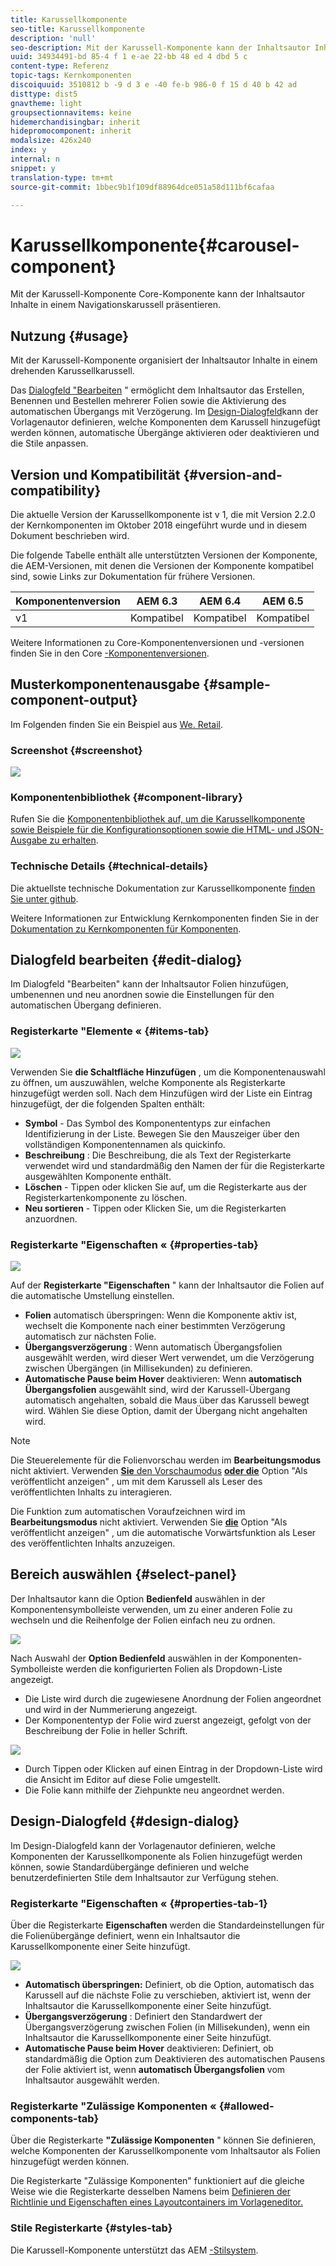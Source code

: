 ```yaml
---
title: Karussellkomponente
seo-title: Karussellkomponente
description: 'null'
seo-description: Mit der Karussell-Komponente kann der Inhaltsautor Inhalte in einem gedrehten Karussell präsentieren.
uuid: 34934491-bd 85-4 f 1 e-ae 22-bb 48 ed 4 dbd 5 c
content-type: Referenz
topic-tags: Kernkomponenten
discoiquuid: 3510812 b -9 d 3 e -40 fe-b 986-0 f 15 d 40 b 42 ad
disttype: dist5
gnavtheme: light
groupsectionnavitems: keine
hidemerchandisingbar: inherit
hidepromocomponent: inherit
modalsize: 426x240
index: y
internal: n
snippet: y
translation-type: tm+mt
source-git-commit: 1bbec9b1f109df88964dce051a58d111bf6cafaa

---
```



# Karussellkomponente{#carousel-component}

Mit der Karussell-Komponente Core-Komponente kann der Inhaltsautor Inhalte in einem Navigationskarussell präsentieren.

## Nutzung {#usage}

Mit der Karussell-Komponente organisiert der Inhaltsautor Inhalte in einem drehenden Karussellkarussell.

Das [Dialogfeld &quot;Bearbeiten](#edit-dialog) &quot; ermöglicht dem Inhaltsautor das Erstellen, Benennen und Bestellen mehrerer Folien sowie die Aktivierung des automatischen Übergangs mit Verzögerung. Im [Design-Dialogfeld](#design-dialog)kann der Vorlagenautor definieren, welche Komponenten dem Karussell hinzugefügt werden können, automatische Übergänge aktivieren oder deaktivieren und die Stile anpassen.

## Version und Kompatibilität {#version-and-compatibility}

Die aktuelle Version der Karussellkomponente ist v 1, die mit Version 2.2.0 der Kernkomponenten im Oktober 2018 eingeführt wurde und in diesem Dokument beschrieben wird.

Die folgende Tabelle enthält alle unterstützten Versionen der Komponente, die AEM-Versionen, mit denen die Versionen der Komponente kompatibel sind, sowie Links zur Dokumentation für frühere Versionen.

| Komponentenversion | AEM 6.3 | AEM 6.4 | AEM 6.5 |
|--- |--- |--- |--- |
| v1 | Kompatibel | Kompatibel | Kompatibel |

Weitere Informationen zu Core-Komponentenversionen und -versionen finden Sie in den Core [-Komponentenversionen](versions.md).

## Musterkomponentenausgabe {#sample-component-output}

Im Folgenden finden Sie ein Beispiel aus [We. Retail](https://helpx.adobe.com/experience-manager/6-5/sites/developing/using/we-retail.html).

### Screenshot {#screenshot}

![](assets/screenshot_2018-11-28at140433.png)

### Komponentenbibliothek {#component-library}

Rufen Sie die [Komponentenbibliothek auf, um die Karussellkomponente sowie Beispiele für die Konfigurationsoptionen sowie die HTML- und JSON-Ausgabe zu erhalten](http://opensource.adobe.com/aem-core-wcm-components/library/carousel.html).

### Technische Details {#technical-details}

Die aktuellste technische Dokumentation zur Karussellkomponente [finden Sie unter github](https://github.com/adobe/aem-core-wcm-components/blob/master/content/src/content/jcr_root/apps/core/wcm/components/carousel/v1/carousel).

Weitere Informationen zur Entwicklung Kernkomponenten finden Sie in der [Dokumentation zu Kernkomponenten für Komponenten](developing.md).

## Dialogfeld bearbeiten {#edit-dialog}

Im Dialogfeld &quot;Bearbeiten&quot; kann der Inhaltsautor Folien hinzufügen, umbenennen und neu anordnen sowie die Einstellungen für den automatischen Übergang definieren.

### Registerkarte &quot;Elemente « {#items-tab}

![](assets/screenshot_2018-10-12at102451.png)

Verwenden Sie **die Schaltfläche Hinzufügen** , um die Komponentenauswahl zu öffnen, um auszuwählen, welche Komponente als Registerkarte hinzugefügt werden soll. Nach dem Hinzufügen wird der Liste ein Eintrag hinzugefügt, der die folgenden Spalten enthält:

* **Symbol** - Das Symbol des Komponententyps zur einfachen Identifizierung in der Liste. Bewegen Sie den Mauszeiger über den vollständigen Komponentennamen als quickinfo.
* **Beschreibung** : Die Beschreibung, die als Text der Registerkarte verwendet wird und standardmäßig den Namen der für die Registerkarte ausgewählten Komponente enthält.
* **Löschen** - Tippen oder klicken Sie auf, um die Registerkarte aus der Registerkartenkomponente zu löschen.
* **Neu sortieren** - Tippen oder Klicken Sie, um die Registerkarten anzuordnen.

### Registerkarte &quot;Eigenschaften « {#properties-tab}

![](assets/screenshot_2018-11-28at141054.png)

Auf der **Registerkarte &quot;Eigenschaften** &quot; kann der Inhaltsautor die Folien auf die automatische Umstellung einstellen.

* **Folien** automatisch überspringen: Wenn die Komponente aktiv ist, wechselt die Komponente nach einer bestimmten Verzögerung automatisch zur nächsten Folie.
* **Übergangsverzögerung** : Wenn automatisch Übergangsfolien ausgewählt werden, wird dieser Wert verwendet, um die Verzögerung zwischen Übergängen (in Millisekunden) zu definieren.
* **Automatische Pause beim Hover** deaktivieren: Wenn **automatisch Übergangsfolien** ausgewählt sind, wird der Karussell-Übergang automatisch angehalten, sobald die Maus über das Karussell bewegt wird. Wählen Sie diese Option, damit der Übergang nicht angehalten wird.

>[!NOTE]
>
>Die Steuerelemente für die Folienvorschau werden im **Bearbeitungsmodus** nicht aktiviert. Verwenden [**Sie** den Vorschaumodus](https://helpx.adobe.com/experience-manager/6-5/sites/authoring/using/editing-content.html) **[oder die](https://helpx.adobe.com/experience-manager/6-5/sites/authoring/using/editing-content.html)** Option &quot;Als veröffentlicht anzeigen&quot; , um mit dem Karussell als Leser des veröffentlichten Inhalts zu interagieren.
>
>Die Funktion zum automatischen Voraufzeichnen wird im **Bearbeitungsmodus** nicht aktiviert. Verwenden Sie **[die](https://helpx.adobe.com/experience-manager/6-5/sites/authoring/using/editing-content.html)** Option &quot;Als veröffentlicht anzeigen&quot; , um die automatische Vorwärtsfunktion als Leser des veröffentlichten Inhalts anzuzeigen.

## Bereich auswählen {#select-panel}

Der Inhaltsautor kann die Option **Bedienfeld** auswählen in der Komponentensymbolleiste verwenden, um zu einer anderen Folie zu wechseln und die Reihenfolge der Folien einfach neu zu ordnen.

![](assets/screenshot_2018-10-11at165417.png)

Nach Auswahl der **Option Bedienfeld** auswählen in der Komponenten-Symbolleiste werden die konfigurierten Folien als Dropdown-Liste angezeigt.

* Die Liste wird durch die zugewiesene Anordnung der Folien angeordnet und wird in der Nummerierung angezeigt.
* Der Komponententyp der Folie wird zuerst angezeigt, gefolgt von der Beschreibung der Folie in heller Schrift.

![](assets/opera_snapshot_2018-11-28141537localhost.png)

* Durch Tippen oder Klicken auf einen Eintrag in der Dropdown-Liste wird die Ansicht im Editor auf diese Folie umgestellt.
* Die Folie kann mithilfe der Ziehpunkte neu angeordnet werden.

## Design-Dialogfeld {#design-dialog}

Im Design-Dialogfeld kann der Vorlagenautor definieren, welche Komponenten der Karussellkomponente als Folien hinzugefügt werden können, sowie Standardübergänge definieren und welche benutzerdefinierten Stile dem Inhaltsautor zur Verfügung stehen.

### Registerkarte &quot;Eigenschaften « {#properties-tab-1}

Über die Registerkarte **Eigenschaften** werden die Standardeinstellungen für die Folienübergänge definiert, wenn ein Inhaltsautor die Karussellkomponente einer Seite hinzufügt.

![](assets/screenshot_2018-11-28at141824.png)

* **Automatisch überspringen:** Definiert, ob die Option, automatisch das Karussell auf die nächste Folie zu verschieben, aktiviert ist, wenn der Inhaltsautor die Karussellkomponente einer Seite hinzufügt.
* **Übergangsverzögerung** : Definiert den Standardwert der Übergangsverzögerung zwischen Folien (in Millisekunden), wenn ein Inhaltsautor die Karussellkomponente einer Seite hinzufügt.
* **Automatische Pause beim Hover** deaktivieren: Definiert, ob standardmäßig die Option zum Deaktivieren des automatischen Pausens der Folie aktiviert ist, wenn **automatisch Übergangsfolien** vom Inhaltsautor ausgewählt werden.

### Registerkarte &quot;Zulässige Komponenten « {#allowed-components-tab}

Über die Registerkarte **&quot;Zulässige Komponenten** &quot; können Sie definieren, welche Komponenten der Karussellkomponente vom Inhaltsautor als Folien hinzugefügt werden können.

Die Registerkarte &quot;Zulässige Komponenten&quot; funktioniert auf die gleiche Weise wie die Registerkarte desselben Namens beim [Definieren der Richtlinie und Eigenschaften eines Layoutcontainers im Vorlageneditor.](https://helpx.adobe.com/experience-manager/6-5/sites/authoring/using/templates.html)

### Stile Registerkarte {#styles-tab}

Die Karussell-Komponente unterstützt das AEM [-Stilsystem](authoring.md#component-styling).